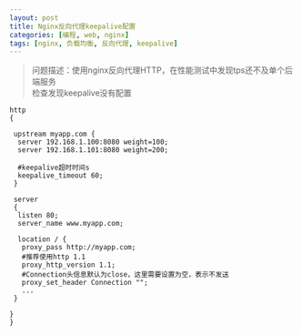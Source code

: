 ```yaml
---
layout: post
title: Nginx反向代理keepalive配置
categories: [编程, web, nginx]
tags: [nginx, 负载均衡, 反向代理, keepalive]
---
```



> 问题描述：使用nginx反向代理HTTP，在性能测试中发现tps还不及单个后端服务   
> 检查发现keepalive没有配置

```nginx
http
{
 
 upstream myapp.com {
  server 192.168.1.100:8080 weight=100;
  server 192.168.1.101:8080 weight=200;
  
  #keepalive超时时间s
  keepalive_timeout 60;
 }

 server
 {
  listen 80;
  server_name www.myapp.com;

  location / {
   proxy_pass http://myapp.com;
   #推荐使用http 1.1
   proxy_http_version 1.1;
   #Connection头信息默认为close，这里需要设置为空，表示不发送
   proxy_set_header Connection "";
   ...
 }

}
}

```
